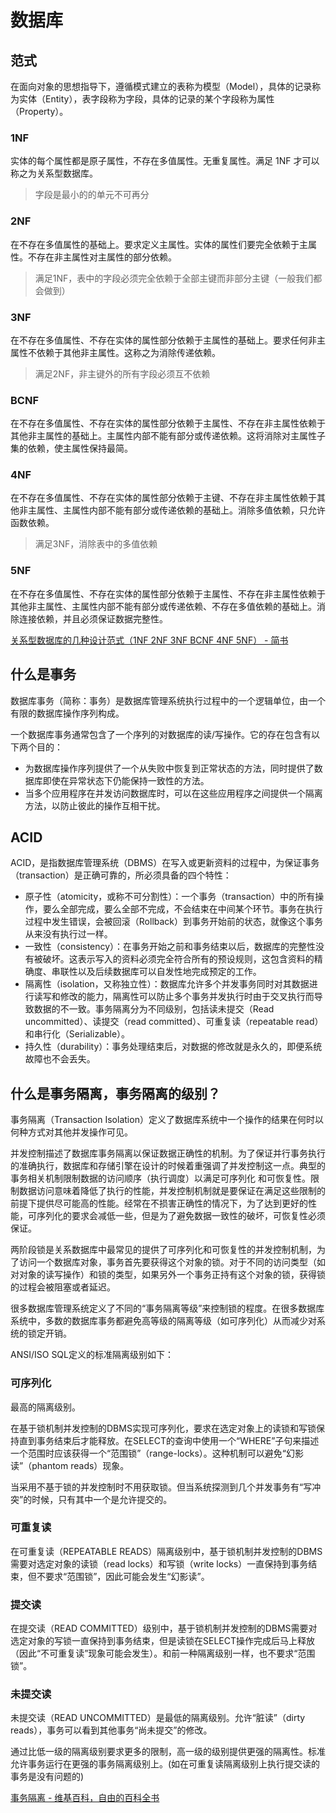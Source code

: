 # 数据库

## 范式

在面向对象的思想指导下，遵循模式建立的表称为模型（Model），具体的记录称为实体（Entity），表字段称为字段，具体的记录的某个字段称为属性（Property）。

### 1NF

实体的每个属性都是原子属性，不存在多值属性。无重复属性。满足 1NF 才可以称之为关系型数据库。

> 字段是最小的的单元不可再分

### 2NF

在不存在多值属性的基础上。要求定义主属性。实体的属性们要完全依赖于主属性。不存在非主属性对主属性的部分依赖。

> 满足1NF，表中的字段必须完全依赖于全部主键而非部分主键（一般我们都会做到）

### 3NF

在不存在多值属性、不存在实体的属性部分依赖于主属性的基础上。要求任何非主属性不依赖于其他非主属性。这称之为消除传递依赖。

> 满足2NF，非主键外的所有字段必须互不依赖

### BCNF

在不存在多值属性、不存在实体的属性部分依赖于主属性、不存在非主属性依赖于其他非主属性的基础上。主属性内部不能有部分或传递依赖。这将消除对主属性子集的依赖，使主属性保持最简。

### 4NF

在不存在多值属性、不存在实体的属性部分依赖于主键、不存在非主属性依赖于其他非主属性、主属性内部不能有部分或传递依赖的基础上。消除多值依赖，只允许函数依赖。

> 满足3NF，消除表中的多值依赖

### 5NF

在不存在多值属性、不存在实体的属性部分依赖于主属性、不存在非主属性依赖于其他非主属性、主属性内部不能有部分或传递依赖、不存在多值依赖的基础上。消除连接依赖，并且必须保证数据完整性。

[关系型数据库的几种设计范式（1NF 2NF 3NF BCNF 4NF 5NF） - 简书][nf]

## 什么是事务

数据库事务（简称：事务）是数据库管理系统执行过程中的一个逻辑单位，由一个有限的数据库操作序列构成。

一个数据库事务通常包含了一个序列的对数据库的读/写操作。它的存在包含有以下两个目的：

- 为数据库操作序列提供了一个从失败中恢复到正常状态的方法，同时提供了数据库即使在异常状态下仍能保持一致性的方法。
- 当多个应用程序在并发访问数据库时，可以在这些应用程序之间提供一个隔离方法，以防止彼此的操作互相干扰。

## ACID

ACID，是指数据库管理系统（DBMS）在写入或更新资料的过程中，为保证事务（transaction）是正确可靠的，所必须具备的四个特性：

- 原子性（atomicity，或称不可分割性）：一个事务（transaction）中的所有操作，要么全部完成，要么全部不完成，不会结束在中间某个环节。事务在执行过程中发生错误，会被回滚（Rollback）到事务开始前的状态，就像这个事务从来没有执行过一样。
- 一致性（consistency）：在事务开始之前和事务结束以后，数据库的完整性没有被破坏。这表示写入的资料必须完全符合所有的预设规则，这包含资料的精确度、串联性以及后续数据库可以自发性地完成预定的工作。
- 隔离性（isolation，又称独立性）：数据库允许多个并发事务同时对其数据进行读写和修改的能力，隔离性可以防止多个事务并发执行时由于交叉执行而导致数据的不一致。事务隔离分为不同级别，包括读未提交（Read uncommitted）、读提交（read committed）、可重复读（repeatable read）和串行化（Serializable）。
- 持久性（durability）：事务处理结束后，对数据的修改就是永久的，即便系统故障也不会丢失。

## 什么是事务隔离，事务隔离的级别？

事务隔离（Transaction Isolation）定义了数据库系统中一个操作的结果在何时以何种方式对其他并发操作可见。

并发控制描述了数据库事务隔离以保证数据正确性的机制。为了保证并行事务执行的准确执行，数据库和存储引擎在设计的时候着重强调了并发控制这一点。典型的事务相关机制限制数据的访问顺序（执行调度）以满足可序列化 和可恢复性。限制数据访问意味着降低了执行的性能，并发控制机制就是要保证在满足这些限制的前提下提供尽可能高的性能。经常在不损害正确性的情况下，为了达到更好的性能，可序列化的要求会减低一些，但是为了避免数据一致性的破坏，可恢复性必须保证。

两阶段锁是关系数据库中最常见的提供了可序列化和可恢复性的并发控制机制，为了访问一个数据库对象，事务首先要获得这个对象的锁。对于不同的访问类型（如对对象的读写操作）和锁的类型，如果另外一个事务正持有这个对象的锁，获得锁的过程会被阻塞或者延迟。

很多数据库管理系统定义了不同的“事务隔离等级”来控制锁的程度。在很多数据库系统中，多数的数据库事务都避免高等级的隔离等级（如可序列化）从而减少对系统的锁定开销。

ANSI/ISO SQL定义的标准隔离级别如下：

### 可序列化

最高的隔离级别。

在基于锁机制并发控制的DBMS实现可序列化，要求在选定对象上的读锁和写锁保持直到事务结束后才能释放。在SELECT的查询中使用一个“WHERE”子句来描述一个范围时应该获得一个“范围锁”（range-locks）。这种机制可以避免“幻影读”（phantom reads）现象。

当采用不基于锁的并发控制时不用获取锁。但当系统探测到几个并发事务有“写冲突”的时候，只有其中一个是允许提交的。

### 可重复读

在可重复读（REPEATABLE READS）隔离级别中，基于锁机制并发控制的DBMS需要对选定对象的读锁（read locks）和写锁（write locks）一直保持到事务结束，但不要求“范围锁”，因此可能会发生“幻影读”。

### 提交读

在提交读（READ COMMITTED）级别中，基于锁机制并发控制的DBMS需要对选定对象的写锁一直保持到事务结束，但是读锁在SELECT操作完成后马上释放（因此“不可重复读”现象可能会发生）。和前一种隔离级别一样，也不要求“范围锁”。

### 未提交读

未提交读（READ UNCOMMITTED）是最低的隔离级别。允许“脏读”（dirty reads），事务可以看到其他事务“尚未提交”的修改。

通过比低一级的隔离级别要求更多的限制，高一级的级别提供更强的隔离性。标准允许事务运行在更强的事务隔离级别上。(如在可重复读隔离级别上执行提交读的事务是没有问题的)

[事务隔离 - 维基百科，自由的百科全书][transaction_isolation]

[nf]: http://www.jianshu.com/p/d27db67868b6

[transaction_isolation]: https://zh.wikipedia.org/wiki/%E4%BA%8B%E5%8B%99%E9%9A%94%E9%9B%A2
